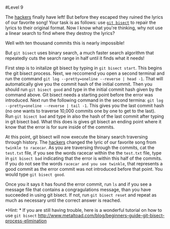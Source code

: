 #Level 9

The [hackers](http://en.wikipedia.org/wiki/Anonymous_%28group%29) finally have left!
But before they escaped they ruined the lyrics of our favorite song!
Your task is as follows: use [```git bisect```](http://git-scm.com/docs/git-bisect) to repair the lyrics to their original format.
Now I know what you're thinking, why not use a linear search to find where they destroy the lyrics?

Well with ten thousand commits this is nearly impossible!

But ```git bisect``` uses binary search, a much faster search algorithm that repeatedly cuts the search range in half until it finds what it needs!

First step is to initalize git bisect by typing in ```git bisect start```.
This begins the git bisect process.
Next, we reccomend you open a second terminal and run the command ```git log --pretty=oneline --reverse | head -1```.
That will automatically give you the commit hash of the initial commit.
Then you should run ```git bisect good``` and type in the initial commit hash given by the command above.
Git bisect needs a starting point before the error was introduced.
Next run the following command in the second termina: ```git log --pretty=oneline --reverse | tail -1```.
This gives you the last commit hash (no one wants to traverse 10,000 commits one by one to get to the last).
Run ```git bisect bad``` and type in also the hash of the last commit after typing in git bisect bad.
What this does is gives git bisect an ending point where it know that the error is for sure inside of the commits.

At this point, git bisect will now execute the binary search traversing through history.
The [hackers](http://en.wikipedia.org/wiki/Anonymous_%28group%29) changed the lyric of our favorite song from ```twinkle to racecar```.
As you are traversing through the commits, cat the ```test.txt``` file,  if you see the words racecar within the the ```test.txt``` file, type in ```git bisect bad``` indicating that the error is within this half of the commits.
If you do not see the words ```racecar and you see twinkle```, that represents a good commit as the error commit was not introduced before that point. You would type ```git bisect good```.

Once you it says it has found the error commit, run ```ls``` and if you see a message file that contains a congragulations message, than you have succeeded in using git bisect.
If not, run ```git bisect reset``` and repeat as much as necessary until the correct answer is reached.

*Hint: * If you are still having trouble, here is a wonderful tutorial on how to use ```git bisect``` http://www.metaltoad.com/blog/beginners-guide-git-bisect-process-elimination
